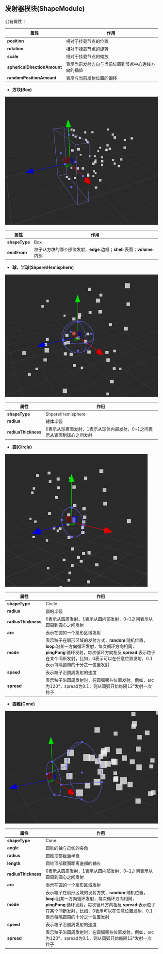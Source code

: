 ## 发射器模块(ShapeModule)
公有属性：

属性| 作用
---|---
**position** | 相对于挂载节点的位置
**rotation** | 相对于挂载节点的旋转
**scale** | 相对于挂载节点的缩放
**sphericalDirectionAmount** | 表示当前发射方向与当前位置到节点中心连线方向的插值
**randomPositionAmount** | 表示与当前发射位置的偏移

- **方块(Box)**  

![](particle-system/box_emitter.png)

属性| 作用
---|---
**shapeType** | Box
**emitFrom** | 粒子从方块的哪个部位发射，**edge**:边框；**shell**:表面；**volume**:内部

- **球、半球(Shpere\Hemisphere)**

![](particle-system/sphere_emitter.png)

属性| 作用
---|---
**shapeType** | Shpere\Hemisphere
**radius** | 球体半径
**radiusThickness** | 0表示从球表面发射，1表示从球体内部发射，0~1之间表示从表面到球心之间发射

- **圆(Circle)**

![](particle-system/circle_emitter.png)

属性| 作用
---|---
**shapeType** | Circle
**radius** | 圆的半径
**radiusThickness** | 0表示从圆周发射，1表示从圆内部发射，0~1之间表示从圆周到圆心之间发射
**arc** | 表示在圆的一个扇形区域发射
**mode** | 表示粒子在扇形区域的发射方式，**random**:随机位置，**loop**:沿某一方向循环发射，每次循环方向相同，**pingPong**:循环发射，每次循环方向相反 **spread**:表示粒子在某个间断发射，比如，0表示可以在任意位置发射，0.1表示每隔圆周的十分之一位置发射
**speed**|表示粒子沿圆周发射的速度
**spread**|表示粒子沿圆周发射时，在圆弧哪些位置发射。例如，arc为120°，spread为0.1，则从圆弧开始每隔12°发射一次粒子

- **圆锥(Cone)**

![](particle-system/cone_emitter.png)

属性| 作用
---|---
**shapeType** | Cone
**angle** | 圆锥的轴与母线的夹角
**radius** |圆锥顶部截面半径
**length** |圆锥顶部截面距离底部的轴长
**radiusThickness** | 0表示从圆周发射，1表示从圆内部发射，0~1之间表示从圆周到圆心之间发射
**arc** | 表示在圆的一个扇形区域发射
**mode** | 表示粒子在扇形区域的发射方式，**random**:随机位置，**loop**:沿某一方向循环发射，每次循环方向相同，**pingPong**:循环发射，每次循环方向相反 **spread**:表示粒子在某个间断发射，比如，0表示可以在任意位置发射，0.1表示每隔圆周的十分之一位置发射
**speed**|表示粒子沿圆周发射的速度 
**spread**|表示粒子沿圆周发射时，在圆弧哪些位置发射。例如，arc为120°，spread为0.1，则从圆弧开始每隔12°发射一次粒子